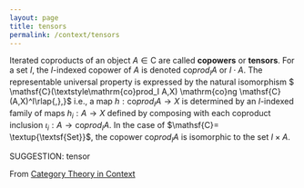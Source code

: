 ```yaml
---
layout: page
title: tensors
permalink: /context/tensors
---
```


 Iterated coproducts of an object $A \in \mathsf{C}$ are called **copowers** or **tensors**. For a set $I$, the $I$-indexed copower of $A$ is denoted $\mathrm{co}prod_I A$ or $I \cdot A$.
The representable universal property is expressed by the natural isomorphism
$ \mathsf{C}(\textstyle\mathrm{co}prod_I A,X) \mathrm{co}ng \mathsf{C} (A,X)^I\rlap{,},}$ i.e., a map $h : \mathrm{co}prod_I A \to X$ is determined by an $I$-indexed family of maps $h_i : A \to X$ defined by composing with each coproduct inclusion $\iota_i : A \to \mathrm{co}prod_I A$. In the case of $\mathsf{C}= \textup{\textsf{Set}}$, the copower $\mathrm{co}prod_I A$ is isomorphic to the set $I \times A$.


SUGGESTION: tensor

From [Category Theory in Context](https://mathgloss.github.io/MathGloss/context.html)